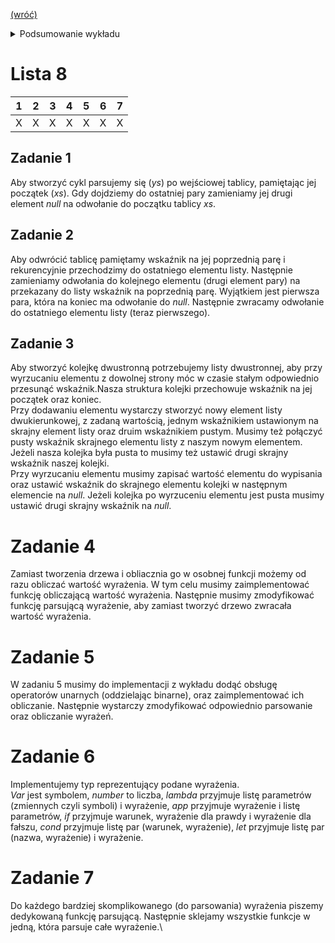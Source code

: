 [(wróć)](../)

<details>
    <summary>Podsumowanie wykładu</summary>

1. Implemetacja systemu kontraktów
    * Kontrakty proste
    * Kontrakty dla funkcji
    * Polarność wystąpienia i blaming
    * Kontrakty parametryczne
2. Wstęp do programowania Imperatywnego w Rackecie
___
1. Programowanie ze stanem
2. Składnia konkretna i abstrakcyjna

</details>

# Lista 8
| 1 | 2 | 3 | 4 | 5 | 6 | 7 |
|---|---|---|---|---|---|---|
| X | X | X | X | X | X | X |


## Zadanie 1
Aby stworzyć cykl parsujemy się (_ys_) po wejściowej tablicy, pamiętając jej początek (_xs_). Gdy dojdziemy do ostatniej pary zamieniamy jej drugi element _null_ na odwołanie do początku tablicy _xs_.

## Zadanie 2
Aby odwrócić tablicę pamiętamy wskaźnik na jej poprzednią parę i rekurencyjnie przechodzimy do ostatniego elementu listy. Następnie zamieniamy odwołania do kolejnego elementu (drugi element pary) na przekazany do listy wskaźnik na poprzednią parę. Wyjątkiem jest pierwsza para, która na koniec ma odwołanie do _null_. Następnie zwracamy odwołanie do ostatniego elementu listy (teraz pierwszego).

## Zadanie 3
Aby stworzyć kolejkę dwustronną potrzebujemy listy dwustronnej, aby przy wyrzucaniu elementu z dowolnej strony móc w czasie stałym odpowiednio przesunąć wskaźnik.Nasza struktura kolejki przechowuje wskaźnik na jej początek oraz koniec.\
Przy dodawaniu elementu wystarczy stworzyć nowy element listy dwukierunkowej, z zadaną wartością, jednym wskaźnikiem ustawionym na skrajny element listy oraz druim wskaźnikiem pustym. Musimy też połączyć pusty wskaźnik skrajnego elementu listy z naszym nowym elementem. Jeżeli nasza kolejka była pusta to musimy też ustawić drugi skrajny wskaźnik naszej kolejki. \
Przy wyrzucaniu elementu musimy zapisać wartość elementu do wypisania oraz ustawić wskaźnik do skrajnego elementu kolejki w następnym elemencie na _null_. Jeżeli kolejka po wyrzuceniu elementu jest pusta musimy ustawić drugi skrajny wskaźnik na _null_.

# Zadanie 4
Zamiast tworzenia drzewa i obliacznia go w osobnej funkcji możemy od razu obliczać wartość wyrażenia. W tym celu musimy zaimplementować funkcję obliczającą wartość wyrażenia. Następnie musimy zmodyfikować funkcję parsującą wyrażenie, aby zamiast tworzyć drzewo zwracała wartość wyrażenia.

# Zadanie 5
W zadaniu 5 musimy do implementacji z wykładu dodąć obsługę operatorów unarnych (oddzielając binarne), oraz zaimplementować ich obliczanie. Następnie wystarczy zmodyfikować odpowiednio parsowanie oraz obliczanie wyrażeń.

# Zadanie 6
Implementujemy typ reprezentujący podane wyrażenia. \
_Var_ jest symbolem, _number_ to liczba, _lambda_ przyjmuje listę parametrów (zmiennych czyli symboli) i wyrażenie, _app_ przyjmuje wyrażenie i listę parametrów, _if_ przyjmuje warunek, wyrażenie dla prawdy i wyrażenie dla fałszu, _cond_ przyjmuje listę par (warunek, wyrażenie), _let_ przyjmuje listę par (nazwa, wyrażenie) i wyrażenie.

# Zadanie 7
Do każdego bardziej skomplikowanego (do parsowania) wyrażenia piszemy dedykowaną funkcję parsującą. Następnie sklejamy wszystkie funkcje w jedną, która parsuje całe wyrażenie.\
